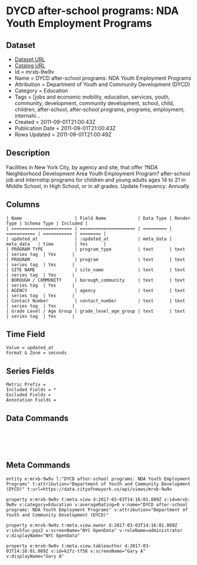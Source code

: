 # DYCD after-school programs: NDA Youth Employment Programs

## Dataset

* [Dataset URL](https://data.cityofnewyork.us/api/views/mrxb-9w9v/rows.json?accessType=DOWNLOAD)
* [Catalog URL](https://catalog.data.gov/dataset/dycd-after-school-programs-nda-youth-employment-programs-791a7)
* Id = mrxb-9w9v
* Name = DYCD after-school programs: NDA Youth Employment Programs
* Attribution = Department of Youth and Community Development (DYCD)
* Category = Education
* Tags = [jobs and economic mobility, education, services, youth, community, development, community development, school, child, children, after-school, after-school programs, programs, employment, internshi...
* Created = 2011-09-01T21:00:43Z
* Publication Date = 2011-09-01T21:00:43Z
* Rows Updated = 2011-09-01T21:00:49Z

## Description

Facilities in New York City, by agency and site, that offer ?NDA Neighborhood Development Area Youth Employment  Program? after-school  job and internship programs for children and young adults ages 14 to 21 in Middle School, in High School, or in all grades.
Update Frequency: Annually

## Columns

```ls
| Name                    | Field Name            | Data Type | Render Type | Schema Type | Included | 
| ======================= | ===================== | ========= | =========== | =========== | ======== | 
| updated_at              | :updated_at           | meta_data | meta_data   | time        | Yes      | 
| PROGRAM TYPE            | program_type          | text      | text        | series tag  | Yes      | 
| PROGRAM                 | program               | text      | text        | series tag  | Yes      | 
| SITE NAME               | site_name             | text      | text        | series tag  | Yes      | 
| BOROUGH / COMMUNITY     | borough_community     | text      | text        | series tag  | Yes      | 
| AGENCY                  | agency                | text      | text        | series tag  | Yes      | 
| Contact Number          | contact_number        | text      | text        | series tag  | Yes      | 
| Grade Level / Age Group | grade_level_age_group | text      | text        | series tag  | Yes      | 
```

## Time Field

```ls
Value = updated_at
Format & Zone = seconds
```

## Series Fields

```ls
Metric Prefix = 
Included Fields = *
Excluded Fields = 
Annotation Fields = 
```

## Data Commands

```ls





```

## Meta Commands

```ls
entity e:mrxb-9w9v l:"DYCD after-school programs: NDA Youth Employment Programs" t:attribution="Department of Youth and Community Development (DYCD)" t:url=https://data.cityofnewyork.us/api/views/mrxb-9w9v

property e:mrxb-9w9v t:meta.view d:2017-03-03T14:16:01.089Z v:id=mrxb-9w9v v:category=Education v:averageRating=0 v:name="DYCD after-school programs: NDA Youth Employment Programs" v:attribution="Department of Youth and Community Development (DYCD)"

property e:mrxb-9w9v t:meta.view.owner d:2017-03-03T14:16:01.089Z v:id=5fuc-pqz2 v:screenName="NYC OpenData" v:roleName=administrator v:displayName="NYC OpenData"

property e:mrxb-9w9v t:meta.view.tableauthor d:2017-03-03T14:16:01.089Z v:id=k2fz-tf56 v:screenName="Gary A" v:displayName="Gary A"
```